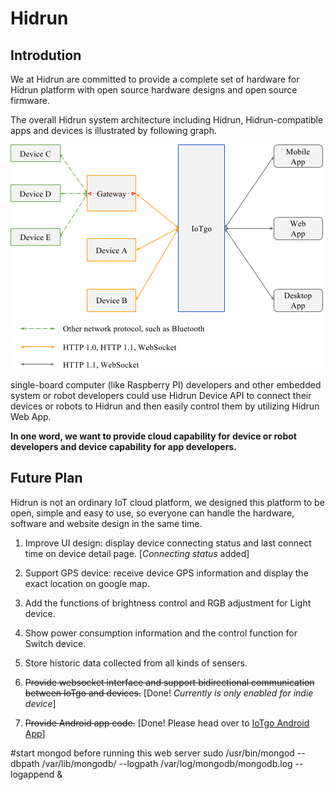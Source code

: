 # Hidrun 

## Introdution

We at Hidrun are committed to provide a complete set of hardware for Hidrun platform with open source hardware designs and open source firmware.

The overall Hidrun system architecture including Hidrun, Hidrun-compatible apps and devices is illustrated by following graph.

![Hidrun System Architecture](docs/iotgo-arch.png)

single-board computer (like Raspberry PI) developers and other embedded system or robot developers could use Hidrun Device API to connect their devices or robots to Hidrun and then easily control them by utilizing Hidrun Web App.

**In one word, we want to provide cloud capability for device or robot developers and device capability for app developers.**

## Future Plan

Hidrun is not an ordinary IoT cloud platform, we designed this platform to be open, simple and easy to use, so everyone can handle the hardware, software and website design in the same time. 

1. Improve UI design: display device connecting status and last connect time on device detail page. [*Connecting status* added]

2. Support GPS device: receive device GPS information and display the exact location on google map.

3. Add the functions of brightness control and RGB adjustment for Light device.

4. Show power consumption information and the control function for Switch device.

5. Store historic data collected from all kinds of sensers.

6. ~~Provide websocket interface and support bidirectional communication between IoTgo and devices.~~ [Done! *Currently is only enabled for indie device*]

7. ~~Provide Android app code.~~ [Done! Please head over to [IoTgo Android App](https://github.com/itead/IoTgo_Android_App)]

#start mongod before running this web server
 sudo /usr/bin/mongod --dbpath /var/lib/mongodb/ --logpath /var/log/mongodb/mongodb.log --logappend &


